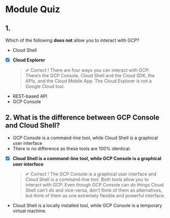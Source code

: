 # Module Quiz

## 1.

Which of the following **does not** allow you to interact with GCP?

- Cloud Shell
- [x] **Cloud Explorer**
  > ✔ Correct !
  > There are four ways you can interact with GCP: There’s the GCP Console, Cloud Shell and the Cloud SDK, the APIs, and the Cloud Mobile App. The Cloud Explorer is not a Google Cloud tool.
- REST-based API
- GCP Console

## 2. What is the difference between GCP Console and Cloud Shell?

- GCP Console is a command-line tool, while Cloud Shell is a graphical user interface
- There is no difference as these tools are 100% identical.
- [x] **Cloud Shell is a command-line tool, while GCP Console is a
      graphical user interface**
  > ✔ Correct !
  > The GCP Console is a graphical user interface and Cloud Shell is a command-line tool. Both tools allow you to interact with GCP. Even though GCP Console can do things Cloud Shell can't do and vice-versa, don’t think of them as alternatives, but think of them as one extremely flexible and powerful interface.
- Cloud Shell is a locally installed tool, while GCP Console is a
  temporary virtual machine.
